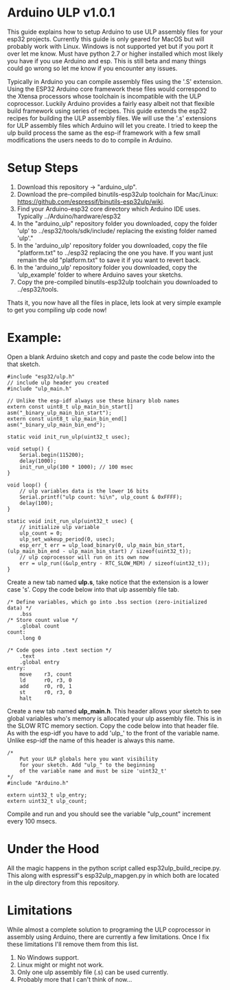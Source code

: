 Arduino ULP v1.0.1
==================
This guide explains how to setup Arduino to use ULP assembly files for your esp32 projects. Currently this guide is only geared for MacOS but will probably work with Linux. Windows is not supported yet but if you port it over let me know. Must have python 2.7 or higher installed which most likely you have if you use Arduino and esp. This is still beta and many things could go wrong so let me know if you encounter any issues.

Typically in Arduino you can compile assembly files using the '.S' extension. Using the ESP32 Arduino core framework these files would correspond to the Xtensa processors whose toolchain is incompatible with the ULP coprocessor. Luckily Arduino provides a fairly easy albeit not that flexible build framework using series of recipes. This guide extends the esp32 recipes for building the ULP assembly files. We will use the '.s' extensions for ULP assembly files which Arduino will let you create. I tried to keep the ulp build process the same as the esp-if framework with a few small modifications the users needs to do to compile in Arduino.

Setup Steps
===========
1. Download this repository -> "arduino_ulp".
2. Download the pre-compiled binutils-esp32ulp toolchain for Mac/Linux: https://github.com/espressif/binutils-esp32ulp/wiki.
3. Find your Arduino-esp32 core directory which Arduino IDE uses. Typically ../Arduino/hardware/esp32
4. In the "arduino_ulp" repository folder you downloaded, copy the folder 'ulp' to ../esp32/tools/sdk/include/ replacing the existing folder named 'ulp'."
5. In the 'arduino_ulp' repository folder you downloaded, copy the file "platform.txt" to ../esp32 replacing the one you have. If you want just remain the old "platform.txt" to save it if you want to revert back.
6. In the 'arduino_ulp' repository folder you downloaded, copy the 'ulp_example' folder to where Arduino saves your sketchs. 
7. Copy the pre-compiled binutils-esp32ulp toolchain you downloaded to ../esp32/tools.

Thats it, you now have all the files in place, lets look at very simple example to get you compiling ulp code now!

Example:
========
Open a blank Arduino sketch and copy and paste the code below into the that sketch.
```
#include "esp32/ulp.h"
// include ulp header you created
#include "ulp_main.h"

// Unlike the esp-idf always use these binary blob names
extern const uint8_t ulp_main_bin_start[] asm("_binary_ulp_main_bin_start");
extern const uint8_t ulp_main_bin_end[]   asm("_binary_ulp_main_bin_end");

static void init_run_ulp(uint32_t usec);

void setup() {
    Serial.begin(115200);
    delay(1000);
    init_run_ulp(100 * 1000); // 100 msec
}

void loop() {
    // ulp variables data is the lower 16 bits
    Serial.printf("ulp count: %i\n", ulp_count & 0xFFFF);
    delay(100);
}

static void init_run_ulp(uint32_t usec) {
    // initialize ulp variable
    ulp_count = 0;
    ulp_set_wakeup_period(0, usec);
    esp_err_t err = ulp_load_binary(0, ulp_main_bin_start, (ulp_main_bin_end - ulp_main_bin_start) / sizeof(uint32_t));
    // ulp coprocessor will run on its own now
    err = ulp_run((&ulp_entry - RTC_SLOW_MEM) / sizeof(uint32_t));
}
```

Create a new tab named <b>ulp.s</b>, take notice that the extension is a lower case 's'. Copy the code below into that ulp assembly file tab.
```
/* Define variables, which go into .bss section (zero-initialized data) */
    .bss
/* Store count value */
    .global count
count:
    .long 0

/* Code goes into .text section */
    .text
    .global entry
entry:
    move    r3, count
    ld      r0, r3, 0 
    add     r0, r0, 1
    st      r0, r3, 0
    halt
```

Create a new tab named <b>ulp_main.h</b>. This header allows your sketch to see global variables who's memory is allocated your ulp assembly file. This is in the SLOW RTC memory section. Copy the code below into that header file. As with the esp-idf you have to add 'ulp_' to the front of the variable name. Unlike esp-idf the name of this header is always this name.
```
/*
    Put your ULP globals here you want visibility
    for your sketch. Add "ulp_" to the beginning
    of the variable name and must be size 'uint32_t'
*/
#include "Arduino.h"

extern uint32_t ulp_entry;
extern uint32_t ulp_count;
```

Compile and run and you should see the variable "ulp_count" increment every 100 msecs.

Under the Hood
==============
All the magic happens in the python script called esp32ulp_build_recipe.py. This along with espressif's esp32ulp_mapgen.py in which both are located in the ulp directory from this repository.

Limitations
==============
While almost a complete solution to programing the ULP coprocessor in assembly using Arduino, there are currently a few limitations. Once I fix these limitations I'll remove them from this list.

1. No Windows support.
2. Linux might or might not work.
3. Only one ulp assembly file (.s) can be used currently. 
4. Probably more that I can't think of now...
